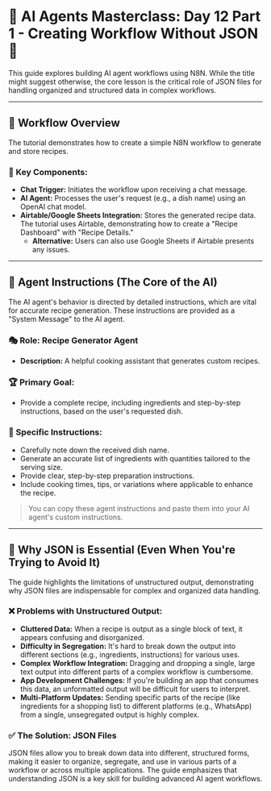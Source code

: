 # 🤖 AI Agents Masterclass: Day 12 Part 1 - Creating Workflow Without JSON 🧠

This guide explores building AI agent workflows using N8N. While the title might suggest otherwise, the core lesson is the critical role of JSON files for handling organized and structured data in complex workflows.

---

## 🚀 Workflow Overview

The tutorial demonstrates how to create a simple N8N workflow to generate and store recipes.

### 🌟 Key Components:

- **Chat Trigger:** Initiates the workflow upon receiving a chat message.
- **AI Agent:** Processes the user's request (e.g., a dish name) using an OpenAI chat model.
- **Airtable/Google Sheets Integration:** Stores the generated recipe data. The tutorial uses Airtable, demonstrating how to create a "Recipe Dashboard" with "Recipe Details."
  - **Alternative:** Users can also use Google Sheets if Airtable presents any issues.

---

## 📜 Agent Instructions (The Core of the AI)

The AI agent's behavior is directed by detailed instructions, which are vital for accurate recipe generation. These instructions are provided as a "System Message" to the AI agent.

### 🎭 Role: Recipe Generator Agent

- **Description:** A helpful cooking assistant that generates custom recipes.

### 🏆 Primary Goal:

- Provide a complete recipe, including ingredients and step-by-step instructions, based on the user's requested dish.

### 📝 Specific Instructions:

- Carefully note down the received dish name.
- Generate an accurate list of ingredients with quantities tailored to the serving size.
- Provide clear, step-by-step preparation instructions.
- Include cooking times, tips, or variations where applicable to enhance the recipe.

> You can copy these agent instructions and paste them into your AI agent's custom instructions.

---

## 🤔 Why JSON is Essential (Even When You're Trying to Avoid It)

The guide highlights the limitations of unstructured output, demonstrating why JSON files are indispensable for complex and organized data handling.

### ❌ Problems with Unstructured Output:

- **Cluttered Data:** When a recipe is output as a single block of text, it appears confusing and disorganized.
- **Difficulty in Segregation:** It's hard to break down the output into different sections (e.g., ingredients, instructions) for various uses.
- **Complex Workflow Integration:** Dragging and dropping a single, large text output into different parts of a complex workflow is cumbersome.
- **App Development Challenges:** If you're building an app that consumes this data, an unformatted output will be difficult for users to interpret.
- **Multi-Platform Updates:** Sending specific parts of the recipe (like ingredients for a shopping list) to different platforms (e.g., WhatsApp) from a single, unsegregated output is highly complex.

### ✅ The Solution: JSON Files

JSON files allow you to break down data into different, structured forms, making it easier to organize, segregate, and use in various parts of a workflow or across multiple applications. The guide emphasizes that understanding JSON is a key skill for building advanced AI agent workflows.
